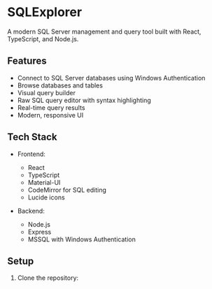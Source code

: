 # SQLExplorer

A modern SQL Server management and query tool built with React, TypeScript, and Node.js.

## Features

- Connect to SQL Server databases using Windows Authentication
- Browse databases and tables
- Visual query builder
- Raw SQL query editor with syntax highlighting
- Real-time query results
- Modern, responsive UI

## Tech Stack

- Frontend:
  - React
  - TypeScript
  - Material-UI
  - CodeMirror for SQL editing
  - Lucide icons

- Backend:
  - Node.js
  - Express
  - MSSQL with Windows Authentication

## Setup

1. Clone the repository: